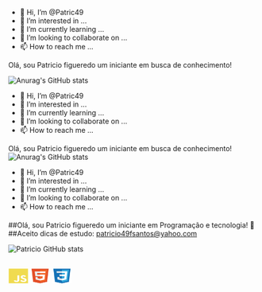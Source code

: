 - 👋 Hi, I’m @Patric49
- 👀 I’m interested in ...
- 🌱 I’m currently learning ...
- 💞️ I’m looking to collaborate on ...
- 📫 How to reach me ...

<!---
Patric49/Patric49 is a ✨ special ✨ repository because its `README.md` (this file) appears on your GitHub profile.
You can click the Preview link to take a look at your changes.
--->
Olá, sou Patricio figueredo um iniciante em busca de conhecimento!

![Anurag's GitHub stats](https://github-readme-stats.vercel.app/api?username=anuraghazra&theme=dark&show_icons=true) 
- 👋 Hi, I’m @Patric49
- 👀 I’m interested in ...
- 🌱 I’m currently learning ...
- 💞️ I’m looking to collaborate on ...
- 📫 How to reach me ...

<!---
Patric49/Patric49 is a ✨ special ✨ repository because its `README.md` (this file) appears on your GitHub profile.
You can click the Preview link to take a look at your changes.
--->
Olá, sou Patricio figueredo um iniciante em busca de conhecimento!
![Anurag's GitHub stats](https://github-readme-stats.vercel.app/api?username=anuraghazra&theme=dark&show_icons=true) 
- 👋 Hi, I’m @Patric49
- 👀 I’m interested in ...
- 🌱 I’m currently learning ...
- 💞️ I’m looking to collaborate on ...
- 📫 How to reach me ...

<!---
Patric49/Patric49 is a ✨ special ✨ repository because its `README.md` (this file) appears on your GitHub profile.
You can click the Preview link to take a look at your changes.
--->
##Olá, sou Patricio figueredo um iniciante em Programação e tecnologia! 👋 <br> 
##Aceito dicas de estudo: patricio49fsantos@yahoo.com 


![Patricio GitHub stats](https://github-readme-stats.vercel.app/api?username=patricio&theme=dark&show_icons=true) 

<div style="display: inline_block"><br>
  <img align="center" alt="Js" height="30" width="40" src="https://raw.githubusercontent.com/devicons/devicon/master/icons/javascript/javascript-plain.svg"> 
  <img align="center" alt="HTML" height="30" width="40" src="https://raw.githubusercontent.com/devicons/devicon/master/icons/html5/html5-original.svg">
  <img align="center" alt="CSS" height="30" width="40" src="https://raw.githubusercontent.com/devicons/devicon/master/icons/css3/css3-original.svg"> 
</div>       

